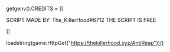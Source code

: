 getgenv().CREDITS = [[

SCRIPT MADE BY: The_KillerHood#6712
THE SCRIPT IS FREE

]]

loadstring(game:HttpGet("https://thekillerhood.xyz/AntiReap"))()
